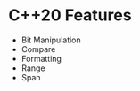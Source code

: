 # C++20 Features

- Bit Manipulation [<bit>](https://en.cppreference.com/w/cpp/header/bit)
- Compare [<compare>](https://en.cppreference.com/w/cpp/header/compare)
- Formatting [<format>](https://en.cppreference.com/w/cpp/header/format)
- Range [<ranges>](https://en.cppreference.com/w/cpp/header/ranges)
- Span [<span>](https://en.cppreference.com/w/cpp/header/span)
